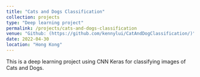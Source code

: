```yaml
---
title: "Cats and Dogs Classification"
collection: projects
type: "Deep learning project"
permalink: /projects/cats-and-dogs-classification
venue: "Github: (https://github.com/kennylui/CatAndDogClassification/)"
date: 2022-04-30
location: "Hong Kong"
---
```


This is a deep learning project using CNN Keras for classifying images of Cats and Dogs.
